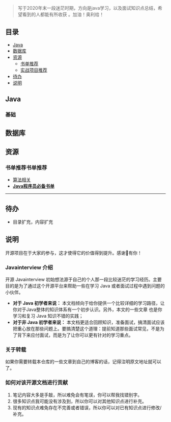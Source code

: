 
>写于2020年末一段迷茫时期，方向是java学习，以及面试知识点总结，希望看到的人都能有所收获 。加油！奥利给！

## 目录

- [Java](#java)
- [数据库](#数据库)
- [资源](#资源)
    - [书单推荐](#书单推荐)
    - [实战项目推荐](#实战项目推荐)
- [待办](#待办)
- [说明](#说明)

## Java

### 基础
## 数据库
## 资源
### 书单推荐书单推荐

- [算法相关](docs/books/alogorithm.md)
- **[Java程序员必备书单](docs/books/java.md)**



***

## 待办

- 目录扩充，内容扩充

## 说明

开源项目在于大家的参与，这才使得它的价值得到提升。感谢🙏有你！

### Javainterview 介绍

开源 Javainterview  初始想法源于自己的个人那一段比较迷茫的学习经历。主要目的是为了通过这个开源平台来帮助一些在学习 Java 或者面试过程中遇到问题的小伙伴。

*  **对于 Java 初学者来说：** 本文档倾向于给你提供一个比较详细的学习路径，让你对于Java整体的知识体系有一个初步认识。另外，本文的一些文章
也是你学习和复习 Java 知识不错的实践；
*  **对于非 Java 初学者来说：** 本文档更适合回顾知识，准备面试，搞清面试应该把重心放在那些问题上。要搞清楚这个道理：提前知道那些面试常见，不是为了背下来应付面试，而是为了让你可以更有针对的学习重点。

### 关于转载

如果你需要转载本仓库的一些文章到自己的博客的话，记得注明原文地址就可以了。

### 如何对该开源文档进行贡献

1. 笔记内容大多是手敲，所以难免会有笔误，你可以帮我找错别字。
2. 很多知识点我可能没有涉及到，所以你可以对其他知识点进行补充。
3. 现有的知识点难免存在不完善或者错误，所以你可以对已有知识点进行修改/补充。

